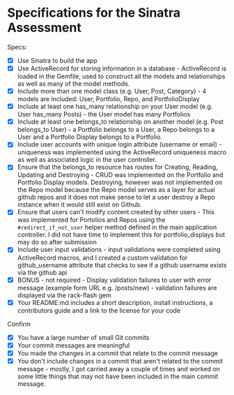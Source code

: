 # Specifications for the Sinatra Assessment

Specs:
- [x] Use Sinatra to build the app
- [x] Use ActiveRecord for storing information in a database - ActiveRecord is loaded in the Gemfile, used to construct all the models and relationships as well as many of the model methods.
- [x] Include more than one model class (e.g. User, Post, Category) - 4 models are included: User, Portfolio, Repo, and PortfolioDisplay
- [x] Include at least one has_many relationship on your User model (e.g. User has_many Posts) - the User model has many Portfolios
- [x] Include at least one belongs_to relationship on another model (e.g. Post belongs_to User) - a Portfolio belongs to a User, a Repo belongs to a User and a Portfolio Display belongs to a Portfolio.
- [x] Include user accounts with unique login attribute (username or email) - uniqueness was implemented using the ActiveRecord uniqueness macro as well as associated logic in the user controller.
- [x] Ensure that the belongs_to resource has routes for Creating, Reading, Updating and Destroying - CRUD was implemented on the Portfolio and Portfolio Display models. Destroying, however was not implemented on the Repo model because the Repo model serves as a layer for actual github repos and it does not make sense to let a user destroy a Repo instance when it would still exist on Github.
- [x] Ensure that users can't modify content created by other users - This was implemented for Portolios and Repos using the `#redirect_if_not_user` helper method defined in the main application controller. I did not have time to implement this for portfolio_displays but may do so after submission
- [x] Include user input validations - input validations were completed using ActiveRecord macros, and I created a custom validation for github_username attribute that checks to see if a github username exists via the github api 
- [x] BONUS - not required - Display validation failures to user with error message (example form URL e.g. /posts/new) - validation failures are displayed via the rack-flash gem
- [x] Your README.md includes a short description, install instructions, a contributors guide and a link to the license for your code

Confirm
- [x] You have a large number of small Git commits
- [x] Your commit messages are meaningful
- [x] You made the changes in a commit that relate to the commit message
- [x] You don't include changes in a commit that aren't related to the commit message - mostly, I got carried away a couple of times and worked on some little things that may not have been included in the main commit message.
